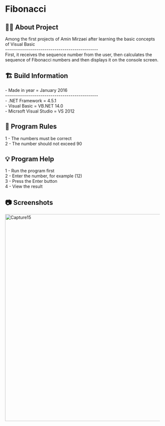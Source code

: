 # Fibonacci


<h2> 👨‍💻 About Project</h2>
Among the first projects of Amin Mirzaei after learning the basic concepts of Visual Basic <br />
----------------------------------------------- <br />
First, it receives the sequence number from the user, then calculates the sequence of Fibonacci numbers and then displays it on the console screen. <br />


<h2> 🏗 Build Information</h2>
- Made in year = January 2016 <br />
----------------------------------------------- <br />
- .NET Framework =  4.5.1 <br />
- Visual Basic = VB.NET 14.0 <br />
- Micrsoft Visual Studio = VS 2012 <br />

<h2> 📜 Program Rules</h2>
1 - The numbers must be correct<br />
2 - The number should not exceed 90 <br />

<h2> 💡 Program Help</h2>
1 - Run the program first<br />
2 - Enter the number, for example (12)<br />
3 - Press the Enter button<br />
4 - View the result


<h2>📷 Screenshots</h2>
<img width="674" alt="Capture15" src="https://github.com/user-attachments/assets/02858a94-83c2-4a00-b19f-e5fd2bce167e">
